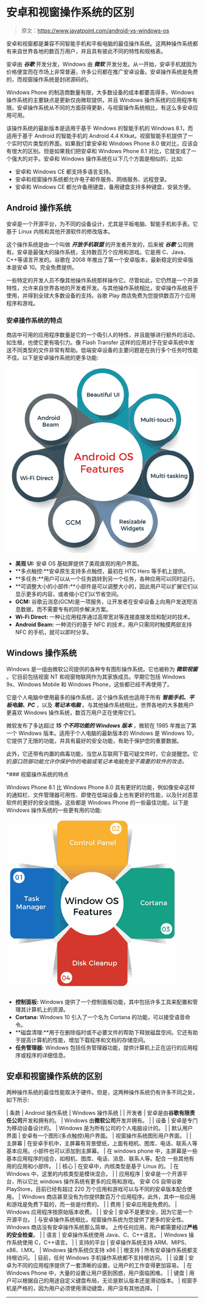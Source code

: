 # 安卓和视窗操作系统的区别

> 原文：<https://www.javatpoint.com/android-vs-windows-os>

安卓和视窗都是兼容不同智能手机和平板电脑的最佳操作系统。这两种操作系统都有来自世界各地的数百万用户，并且具有彼此不同的特性和规格表。

安卓由 ***谷歌*** 开发分发，Windows 由 ***微软*** 开发分发。从一开始，安卓手机就因为价格便宜而在市场上非常普遍，许多公司都在推广安卓设备。安卓操作系统是免费的，而视窗操作系统是封闭源码的。

Windows Phone 的制造商数量有限，大多数设备的成本都要高得多。Windows 操作系统的主要缺点是更新仅由微软提供，并且 Windows 操作系统的应用程序有限。安卓操作系统从不同的方面获得更新，与视窗操作系统相比，有这么多安卓应用可用。

该操作系统的最新版本是适用于基于 Windows 的智能手机的 Windows 8.1，而适用于基于 Android 的智能手机的 Android 4.4 Kitkat。视窗智能手机提供了一个实时切片类型的界面。如果我们拿安卓和 Windows Phone 8.0 做对比，应该会有很大的区别。但是如果我们把安卓和 Windows Phone 8.1 对比，它就变成了一个强大的对手。安卓和 Windows 操作系统在以下几个方面是相似的，比如:

*   安卓和 Windows CE 都支持多语言支持。
*   安卓和视窗操作系统都允许电子邮件服务、网络服务、远程登录。
*   安卓和 Windows CE 都允许备用键盘，备用键盘支持多种键盘，安装方便。

## Android 操作系统

安卓是一个开源平台，为不同的设备设计，尤其是平板电脑、智能手机和手表。它基于 Linux 内核和其他开源软件的修改版本。

这个操作系统是由一个叫做 ***开放手机联盟*** 的开发者开发的，后来被 ***谷歌*** 公司拥有。安卓是最强大的操作系统，支持数百万个应用和游戏。它是用 C、Java、C++等语言开发的。谷歌在 2008 年推出了第一个安卓版本，最新稳定的安卓版本是安卓 10。完全免费提供。

一些特定的开发人员不像其他操作系统那样操作它。尽管如此，它仍然是一个开源特性，允许来自世界各地的开发者开发。与其他操作系统相比，安卓操作系统易于使用，并得到全球大多数设备的支持。谷歌 Play 商店免费为您提供数百万个应用程序和游戏。

### 安卓操作系统的特点

商店中可用的应用程序数量是它的一个吸引人的特性，并且能够进行额外的活动，如生根，也使它更有吸引力。像 Flash Transfer 这样的应用对于在安卓系统中发送不同类型的文件非常有帮助。低端安卓设备的主要问题是在执行多个任务时性能不佳。以下是安卓操作系统的更多功能:

![Android vs Windows OS](img/967d2317a4089f3cea399dd78cccbcd3.png)

*   **美观 UI:** 安卓 OS 基础屏提供了美观直观的用户界面。
*   **多点触控:**安卓原生支持多点触控，最初在 HTC Hero 等手机上提供。
*   **多任务:**用户可以从一个任务跳转到另一个任务，各种应用可以同时运行。
*   **可调整大小的小部件:**小部件是可以调整大小的，因此用户可以扩展它们以显示更多的内容，或者缩小它们以节省空间。
*   **GCM:** 谷歌云消息(GCM)是一项服务，让开发者在安卓设备上向用户发送短消息数据，而不需要专有的同步解决方案。
*   **Wi-Fi Direct:** 一种让应用程序通过高带宽对等连接直接发现和配对的技术。
*   **Android Beam:** 一种流行的基于 NFC 的技术，用户只需同时触摸两部支持 NFC 的手机，就可以即时分享。

## Windows 操作系统

Windows 是一组由微软公司提供的各种专有图形操作系统。它也被称为 ***微软视窗*** 。它目前包括视窗 NT 和视窗物联网作为其家族成员。早期它包括 Windows 9x、Windows Mobile 和 Windows Phone，这些都已经不再使用了。

它是个人电脑中使用最多的操作系统，这个操作系统也适用于所有 ***智能手机、平板电脑、PC*** ，以及 ***笔记本电脑*** 。与其他操作系统相比，世界各地的大多数用户更喜欢 Windows 操作系统，数百万用户正在使用它们。

微软发布了多达超过 ***15 个不同功能的 Windows 版本*** ，微软在 1985 年推出了第一个 Windows 版本。适用于个人电脑的最新版本的 Windows 是 Windows 10，它提供了无限的功能，并具有最好的安全功能，有助于保护您的重要数据。

此外，它还带有内置的病毒功能，当您从互联网下载可疑文件时，它会提醒您。它的*窗口防御功能允许你保护你的电脑或笔记本电脑免受不需要的软件的攻击。*

 *### 视窗操作系统的特点

Windows Phone 8.1 比 Windows Phone 8.0 具有更好的功能，例如像安卓这样的通知栏、文件管理器可用性、即使在低端设备上也有更好的性能，以及针对恶意软件的更好的安全措施，这些都是 Windows Phone 的一些最佳功能。以下是 Windows 操作系统的一些更有用的功能:

![Android vs Windows OS](img/8c3d4b2c3a61384da8c1f405880d952b.png)

*   **控制面板:** Windows 提供了一个控制面板功能，其中包括许多工具来配置和管理其计算机上的资源。
*   **Cortana:** Windows 10 引入了一个名为 Cortana 的功能，可以接受语音命令。
*   **磁盘清理:**用于在删除临时或不必要文件的帮助下释放磁盘空间。它还有助于提高计算机的性能，增加下载程序和文档的存储空间。
*   **任务管理器:** Windows 包括任务管理器功能，提供计算机上正在运行的应用程序或程序的详细信息。

## 安卓和视窗操作系统的区别

两种操作系统的最佳性能取决于硬件。但是，这两种操作系统仍有许多不同之处，如下所示:

| 条款 | Android 操作系统 | Windows 操作系统 |
| 开发者 | 安卓是由**谷歌有限责任公司**开发和拥有的。 | Windows 由**微软公司**开发并拥有。 |
| 设备 | 安卓是专门为移动设备设计的。 | Windows 是为所有公司的个人电脑设计的。 |
| 默认用户界面 | 安卓有一个图形(多点触控)用户界面。 | 视窗操作系统图形用户界面。 |
| 主屏幕 | 在安卓手机中，主屏幕有背景壁纸，上面有相机、图库、电话、联系人等基本应用。小部件也可以添加到主屏幕。 | 在 windows phone 中，主屏幕是一些基本应用程序的组合，如相机、图库、电话、消息、联系人等。配合
一些其他有用的应用和小部件。 |
| 核心 | 在安卓中，内核类型是基于 Linux 的。 | 在 Windows 中，这里的内核类型是模块混合。 |
| 应用程序 | 安卓是一个开源平台，所以它比 windows 操作系统有更多的应用和游戏。
安卓 OS 自带谷歌 PlayStore，目前已经有超过 220 万个应用和游戏可以与不同的安卓版本配合使用。 | Windows 商店甚至没有为你提供数百万个应用程序。此外，其中一些应用和游戏是免费下载的，而一些是付费的。 |
| 费用 | 安卓应用是免费的。 | Windows 应用程序按原始版本收费。 |
| 安全 | 安卓不是更安全，因为它是一个开源平台。 | 与安卓操作系统相比，视窗操作系统为您提供了更多的安全性。
Windows 商店没有安卓操作系统那么简单。
上传任何应用，用户都需要经过**严格的安全检查**。 |
| 语言 | 安卓操作系统使用 Java、C、C++语言。 | Windows 操作系统使用 C，C++语言。 |
| 支持的平台 | 安卓操作系统支持 ARM、MIPS、x86、I.MX。 | Windows 操作系统仅支持 x86 |
| 根支持 | 所有安卓操作系统都支持根访问。 | 目前，任何 Windows 手机操作系统都不支持根访问。 |
| 设置 | 安卓为不同的应用程序提供了一套清晰的设置，让用户的工作变得更加容易。 | 在 Windows Phone 中，大量的设置让用户感到困惑，用户面临困难。 |
| 键盘 | 用户可以根据自己的用途自定义键盘布局，无论是默认版本还是滑动版本。 | 视窗手机是严格的，因为用户必须使用滑动键盘，用户没有其他选择。 |

* * **